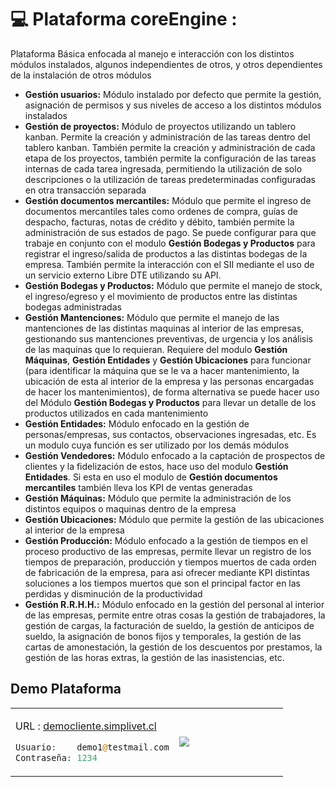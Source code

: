 
# 💻 Plataforma coreEngine :

<p>Plataforma Básica enfocada al manejo e interacción con los distintos módulos instalados, algunos independientes de otros, y otros dependientes de la instalación de otros módulos</p>

<ul>
<li><strong>Gestión usuarios:</strong> Módulo instalado por defecto que permite la gestión, asignación de permisos y sus niveles de acceso a los distintos módulos instalados</li>
<li><strong>Gestión de proyectos:</strong> Módulo de proyectos utilizando un tablero kanban. Permite la creación y administración de las tareas dentro del tablero kanban. También permite la creación y administración de cada etapa de los proyectos, también permite la configuración de las tareas internas de cada tarea ingresada, permitiendo la utilización de solo descripciones o la utilización de tareas predeterminadas configuradas en otra transacción separada</li>
<li><strong>Gestión documentos mercantiles:</strong> Módulo que permite el ingreso de documentos mercantiles tales como ordenes de compra, guías de despacho, facturas, notas de crédito y débito, también permite la administración de sus estados de pago. Se puede configurar para que trabaje en conjunto con el modulo <strong>Gestión Bodegas y Productos</strong> para registrar el ingreso/salida de productos a las distintas bodegas de la empresa. También permite la interacción con el SII mediante el uso de un servicio externo Libre DTE utilizando su API.</li>
<li><strong>Gestión Bodegas y Productos:</strong> Módulo que permite el manejo de stock, el ingreso/egreso y el movimiento de productos entre las distintas bodegas administradas</li>
<li><strong>Gestión Mantenciones:</strong> Módulo que permite el manejo de las mantenciones de las distintas maquinas al interior de las empresas, gestionando sus mantenciones preventivas, de urgencia y los análisis de las maquinas que lo requieran. Requiere del modulo <strong>Gestión Máquinas</strong>, <strong>Gestión Entidades</strong> y <strong>Gestión Ubicaciones</strong> para funcionar (para identificar la máquina que se le va a hacer mantenimiento, la ubicación de esta al interior de la empresa y las personas encargadas de hacer los mantenimientos), de forma alternativa se puede hacer uso del Módulo <strong>Gestión Bodegas y Productos</strong> para llevar un detalle de los productos utilizados en cada mantenimiento</li>
<li><strong>Gestión Entidades:</strong> Módulo enfocado en la gestión de personas/empresas, sus contactos, observaciones ingresadas, etc. Es un modulo cuya función es ser utilizado por los demás módulos</li>
<li><strong>Gestión Vendedores:</strong> Módulo enfocado a la captación de prospectos de clientes y la fidelización de estos, hace uso del modulo <strong>Gestión Entidades</strong>. Si esta en uso el modulo de <strong>Gestión documentos mercantiles</strong> también lleva los KPI de ventas generadas</li>
<li><strong>Gestión Máquinas:</strong> Módulo que permite la administración de los distintos equipos o maquinas dentro de la empresa</li>
<li><strong>Gestión Ubicaciones:</strong> Módulo que permite la gestión de las ubicaciones al interior de la empresa</li>
<li><strong>Gestión Producción:</strong> Módulo enfocado a la gestión de tiempos en el proceso productivo de las empresas, permite llevar un registro de los tiempos de preparación, producción y tiempos muertos de cada orden de fabricación de la empresa, para asi ofrecer mediante KPI distintas soluciones a los tiempos muertos que son el principal factor en las perdidas y disminución de la productividad</li>
<li><strong>Gestión R.R.H.H.:</strong> Módulo enfocado en la gestión del personal al interior de las empresas, permite entre otras cosas la gestión de trabajadores, la gestión de cargas, la facturación de sueldo, la gestión de anticipos de sueldo, la asignación de bonos fijos y temporales, la gestión de las cartas de amonestación, la gestión de los descuentos por prestamos, la gestión de las horas extras, la gestión de las inasistencias, etc.</li>
</ul>



## Demo Plataforma

<table width="100%" >
<tr>
<td width="60%">

URL :   <a href="https://democliente.simplivet.cl/">democliente.simplivet.cl</a>

```php
Usuario:    demo1@testmail.com
Contraseña: 1234
```
</td>
<td>

<img src='https://tenshi98.github.io/portafolio/assets/project/img_7.jpg' />

</td>
</tr>
</table>
